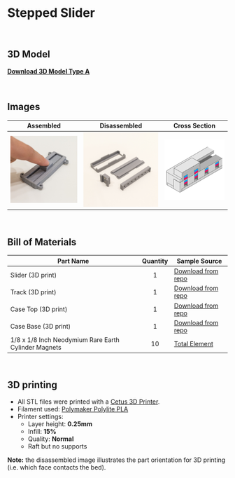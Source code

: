 # Stepped Slider
<br>

## 3D Model

[**Download 3D Model Type A**](http://a360.co/2Fnwxgg)

<br>

## Images

| Assembled | Disassembled | Cross Section |
| --- | --- | --- |
| ![Stepped Slider](Slider_Assembled.png) | ![Stepped Slider](Slider_Disassembled.png) | ![Stepped Slider](X_Slider.png) |

<br>

## Bill of Materials

| Part Name | Quantity | Sample Source |
| --- | :---: | --- |
| Slider (3D print) | 1 | [Download from repo](Print_Slider_Slider.stl) |
| Track (3D print) | 1 | [Download from repo](Print_Slider_Track.stl) |
| Case Top (3D print) | 1 | [Download from repo](Print_Slider_CaseA.stl) |
| Case Base (3D print) | 1 | [Download from repo](Print_Slider_CaseB.stl) |
| 1/8 x 1/8 Inch Neodymium Rare Earth Cylinder Magnets | 10 | [Total Element](https://totalelement.com/collections/cylinder-magnets/products/1-8-x-1-8-inch-neodymium-rare-earth-cylinder-magnets-n48-100-pack) |

<br>

## 3D printing
* All STL files were printed with a [Cetus 3D Printer](https://www.cetus3d.com/).
* Filament used: [Polymaker Polylite PLA](http://www.polymaker.com/shop/polylitetrade/)
* Printer settings:
  * Layer height: **0.25mm**
  * Infill: **15%**
  * Quality: **Normal**
  * Raft but no supports

**Note:** the disassembled image illustrates the part orientation for 3D printing (i.e. which face contacts the bed).
